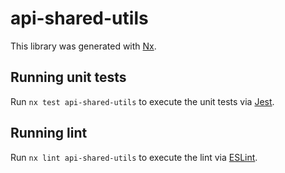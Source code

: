 # api-shared-utils

This library was generated with [Nx](https://nx.dev).

## Running unit tests

Run `nx test api-shared-utils` to execute the unit tests via [Jest](https://jestjs.io).

## Running lint

Run `nx lint api-shared-utils` to execute the lint via [ESLint](https://eslint.org/).
